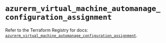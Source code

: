 # `azurerm_virtual_machine_automanage_configuration_assignment`

Refer to the Terraform Registry for docs: [`azurerm_virtual_machine_automanage_configuration_assignment`](https://registry.terraform.io/providers/hashicorp/azurerm/3.113.0/docs/resources/virtual_machine_automanage_configuration_assignment).
